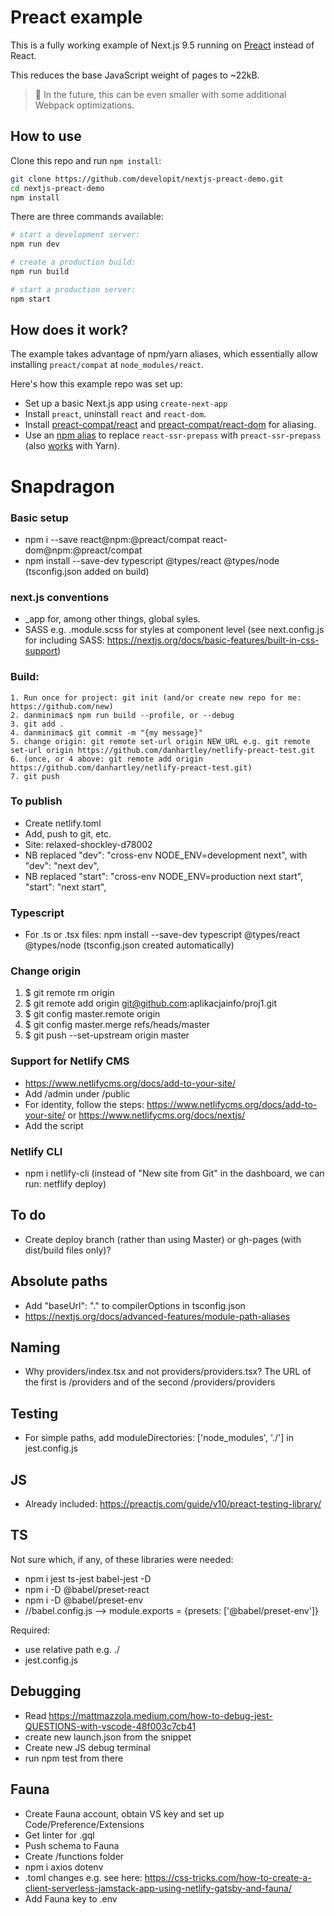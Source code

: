 # Preact example

This is a fully working example of Next.js 9.5 running on [Preact](https://github.com/preactjs/preact) instead of React.

This reduces the base JavaScript weight of pages to ~22kB.

> 🔭 In the future, this can be even smaller with some additional Webpack optimizations.

## How to use

Clone this repo and run `npm install`:

```sh
git clone https://github.com/developit/nextjs-preact-demo.git
cd nextjs-preact-demo
npm install
```

There are three commands available:

```sh
# start a development server:
npm run dev

# create a production build:
npm run build

# start a production server:
npm start
```

## How does it work?

The example takes advantage of npm/yarn aliases, which essentially allow installing `preact/compat` at `node_modules/react`.

Here's how this example repo was set up:

- Set up a basic Next.js app using `create-next-app`
- Install `preact`, uninstall `react` and `react-dom`.
- Install [preact-compat/react](https://github.com/preact-compat/react) and [preact-compat/react-dom](https://github.com/preact-compat/react-dom) for aliasing.
- Use an [npm alias](https://github.com/npm/rfcs/blob/latest/implemented/0001-package-aliases.md#detailed-explanation) to replace `react-ssr-prepass` with `preact-ssr-prepass` (also [works](https://twitter.com/sebmck/status/873958247304232961) with Yarn).


# Snapdragon

### Basic setup

- npm i --save react@npm:@preact/compat react-dom@npm:@preact/compat
- npm install --save-dev typescript @types/react @types/node (tsconfig.json added on build)

### next.js conventions

- _app for, among other things, global syles.
- SASS e.g. .module.scss for styles at component level (see next.config.js for including SASS: https://nextjs.org/docs/basic-features/built-in-css-support)

### Build: 

    1. Run once for project: git init (and/or create new repo for me: https://github.com/new)
    2. danminimac$ npm run build --profile, or --debug
    3. git add .
    4. danminimac$ git commit -m "{my message}"
    5. change origin: git remote set-url origin NEW_URL e.g. git remote set-url origin https://github.com/danhartley/netlify-preact-test.git
    6. (once, or 4 above: git remote add origin https://github.com/danhartley/netlify-preact-test.git)
    7. git push

### To publish

- Create netlify.toml
- Add, push to git, etc.
- Site: relaxed-shockley-d78002
- NB replaced "dev": "cross-env NODE_ENV=development next", with "dev": "next dev",
- NB replaced "start": "cross-env NODE_ENV=production next start", "start": "next start",

### Typescript 

- For .ts or .tsx files: npm install --save-dev typescript @types/react @types/node (tsconfig.json created automatically)

### Change origin

1. $ git remote rm origin
2. $ git remote add origin git@github.com:aplikacjainfo/proj1.git
3. $ git config master.remote origin
4. $ git config master.merge refs/heads/master
5. $ git push --set-upstream origin master

### Support for Netlify CMS 

- https://www.netlifycms.org/docs/add-to-your-site/
- Add /admin under /public
- For identity, follow the steps: https://www.netlifycms.org/docs/add-to-your-site/ or https://www.netlifycms.org/docs/nextjs/
- Add the <script src="https://identity.netlify.com/v1/netlify-identity-widget.js"></script> script


### Netlify CLI

- npm i netlify-cli (instead of "New site from Git" in the dashboard, we can run: netflify deploy)

## To do

- Create deploy branch (rather than using Master) or gh-pages (with dist/build files only)?

## Absolute paths

- Add "baseUrl": "." to compilerOptions in tsconfig.json
- https://nextjs.org/docs/advanced-features/module-path-aliases

## Naming

- Why providers/index.tsx and not providers/providers.tsx? The URL of the first is /providers and of the second /providers/providers

## Testing

- For simple paths, add moduleDirectories: ['node_modules', './'] in jest.config.js

## JS

- Already included: https://preactjs.com/guide/v10/preact-testing-library/

## TS

Not sure which, if any, of these libraries were needed:

- npm i jest ts-jest babel-jest -D
- npm i -D @babel/preset-react
- npm i -D @babel/preset-env
- //babel.config.js --> module.exports = {presets: ['@babel/preset-env']}

Required:

- use relative path e.g. ./
- jest.config.js 

## Debugging

- Read https://mattmazzola.medium.com/how-to-debug-jest-QUESTIONS-with-vscode-48f003c7cb41
- create new launch.json from the snippet
- Create new JS debug terminal
- run npm test from there

## Fauna

- Create Fauna account, obtain VS key and set up Code/Preference/Extensions
- Get linter for .gql
- Push schema to Fauna
- Create /functions folder
- npm i axios dotenv
- .toml changes e.g. see here: https://css-tricks.com/how-to-create-a-client-serverless-jamstack-app-using-netlify-gatsby-and-fauna/
- Add Fauna key to .env